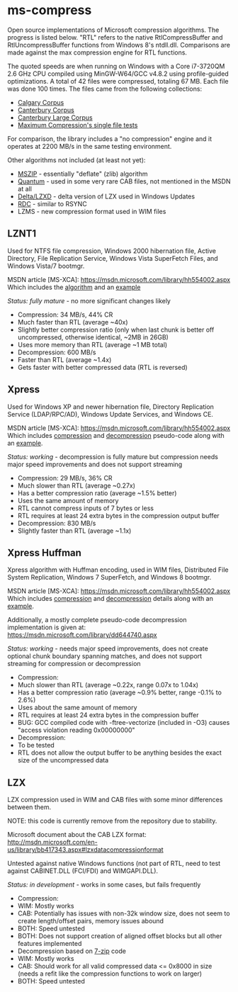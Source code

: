 ms-compress
===========
Open source implementations of Microsoft compression algorithms. The progress is listed below.
"RTL" refers to the native RtlCompressBuffer and RtlUncompressBuffer functions from Windows 8's
ntdll.dll. Comparisons are made against the max compression engine for RTL functions.

The quoted speeds are when running on Windows with a Core i7-3720QM 2.6 GHz CPU compiled using
MinGW-W64/GCC v4.8.2 using profile-guided optimizations. A total of 42 files were compressed,
totaling 67 MB. Each file was done 100 times. The files came from the following collections:
* [Calgary Corpus](http://corpus.canterbury.ac.nz/descriptions/#calgary)
* [Canterbury Corpus](http://corpus.canterbury.ac.nz/descriptions/#cantrbry)
* [Canterbury Large Corpus](http://corpus.canterbury.ac.nz/descriptions/#large)
* [Maximum Compression's single file tests](http://www.maximumcompression.com)

For comparison, the library includes a "no compression" engine and it operates at 2200 MB/s in the
same testing environment.

Other algorithms not included (at least not yet):
 * [MSZIP](https://msdn.microsoft.com/library/bb417343.aspx#microsoftmszipdatacompressionformat) - essentially "deflate" (zlib) algorithm
 * [Quantum](http://en.wikipedia.org/wiki/Quantum_compression) - used in some very rare CAB files, not mentioned in the MSDN at all
 * [Delta/LZXD](https://msdn.microsoft.com/library/bb417345.aspx) - delta version of LZX used in Windows Updates
 * [RDC](https://msdn.microsoft.com/en-us/library/windows/desktop/aa372948.aspx) - similar to RSYNC
 * LZMS - new compression format used in WIM files


LZNT1
-----
Used for NTFS file compression, Windows 2000 hibernation file, Active Directory, File Replication Service, Windows Vista SuperFetch Files, and Windows Vista/7 bootmgr.

MSDN article [MS-XCA]: https://msdn.microsoft.com/library/hh554002.aspx  
Which includes the [algorithm](https://msdn.microsoft.com/library/jj665697.aspx)
and an [example](https://msdn.microsoft.com/library/jj711990.aspx)

_Status: fully mature_ - no more significant changes likely

* Compression:    34 MB/s, 44% CR
 * Much faster than RTL (average ~40x)
 * Slightly better compression ratio (only when last chunk is better off uncompressed, otherwise identical, ~2MB in 26GB)
 * Uses more memory than RTL (average ~1 MB total)
* Decompression: 600 MB/s
 * Faster than RTL (average ~1.4x)
 * Gets faster with better compressed data (RTL is reversed)

Xpress
------
Used for Windows XP and newer hibernation file, Directory Replication Service (LDAP/RPC/AD), Windows Update Services, and Windows CE.

MSDN article [MS-XCA]: https://msdn.microsoft.com/library/hh554002.aspx  
Which includes [compression](https://msdn.microsoft.com/library/hh554053.aspx)
and [decompression](https://msdn.microsoft.com/library/hh536411.aspx)
pseudo-code along with an [example](https://msdn.microsoft.com/library/hh553843.aspx). 

_Status: working_ - decompression is fully mature but compression needs major speed improvements and does not support streaming

* Compression:    29 MB/s, 36% CR
 * Much slower than RTL (average ~0.27x)
 * Has a better compression ratio (average ~1.5% better)
 * Uses the same amount of memory
 * RTL cannot compress inputs of 7 bytes or less
 * RTL requires at least 24 extra bytes in the compression output buffer
* Decompression: 830 MB/s
 * Slightly faster than RTL (average ~1.1x)

Xpress Huffman
--------------
Xpress algorithm with Huffman encoding, used in WIM files, Distributed File System Replication, Windows 7 SuperFetch, and Windows 8 bootmgr.

MSDN article [MS-XCA]: https://msdn.microsoft.com/library/hh554002.aspx  
Which includes [compression](https://msdn.microsoft.com/library/hh554076.aspx)
and [decompression](https://msdn.microsoft.com/library/hh536379.aspx)
details along with an [example](https://msdn.microsoft.com/library/hh536484.aspx). 

Additionally, a mostly complete pseudo-code decompression implementation is given at: https://msdn.microsoft.com/library/dd644740.aspx

_Status: working_ - needs major speed improvements, does not create optional chunk boundary spanning matches, and does not support streaming for compression or decompression

* Compression:
 * Much slower than RTL (average ~0.22x, range 0.07x to 1.04x)
 * Has a better compression ratio (average ~0.9% better, range -0.1% to 2.6%)
 * Uses about the same amount of memory
 * RTL requires at least 24 extra bytes in the compression buffer
 * BUG: GCC compiled code with -ftree-vectorize (included in -O3) causes "access violation reading 0x00000000"
* Decompression:
 * To be tested
 * RTL does not allow the output buffer to be anything besides the exact size of the uncompressed data

LZX
---
LZX compression used in WIM and CAB files with some minor differences between them.

NOTE: this code is currently remove from the repository due to stability.

Microsoft document about the CAB LZX format: http://msdn.microsoft.com/en-us/library/bb417343.aspx#lzxdatacompressionformat

Untested against native Windows functions (not part of RTL, need to test against CABINET.DLL (FCI/FDI) and WIMGAPI.DLL).

_Status: in development_ - works in some cases, but fails frequently

* Compression:
 * WIM: Mostly works
 * CAB: Potentially has issues with non-32k window size, does not seem to create length/offset pairs, memory issues abound
 * BOTH: Speed untested
 * BOTH: Does not support creation of aligned offset blocks but all other features implemented
* Decompression based on [7-zip](http://www.7-zip.org/) code
 * WIM: Mostly works
 * CAB: Should work for all valid compressed data <= 0x8000 in size (needs a refit like the compression functions to work on larger)
 * BOTH: Speed untested
